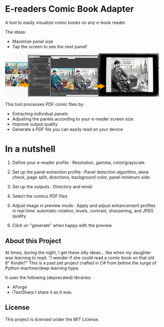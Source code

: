 # E-readers Comic Book Adapter

A tool to easily visualize comic books on any e-book reader.

The ideas: 
- Maximize panel size
- Tap the screen to see the next panel!

![screenshot](https://github.com/Gauff/ComicStripToKindle/blob/master/screenshot.png)

This tool processes PDF comic files by: 
- Extracting individual panels
- Adjusting the panels according to your e-reader screen size
- Improve output quality
- Generate a PDF file you can easily read on your device


# In a nutshell

1. Define your e-reader profile :
   Resolution, gamma, color/grayscale.
 
2. Set up the panel extraction profile :
   Panel detection algorithm, skew check, page split, directions, background color, panel minimum side.
 
3. Set up the outputs :
   Directory and email
 
4. Select the comics PDF files

5. Adjust image in preview mode :
   Apply and adjust enhancement profiles in real time: automatic rotation, levels, contrast, sharpening, and JPEG quality.

6. Click on "generate" when happy with the preview


## About this Project

At times, during the night, I get these silly ideas... like when my daughter was learning to read.
"I wonder if she could read a comic book on that old 6" Kindle?"
This is a past pet project crafted in C# from before the surge of Python machine/deep learning hype.
  
It uses the following  (deprecated) libraries:
- AForge
- iTextSharp
I share it as it was.

## License

This project is licensed under the MIT License.
